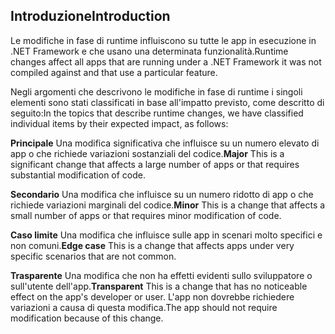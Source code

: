 ## <a name="introduction"></a><span data-ttu-id="6ed49-101">Introduzione</span><span class="sxs-lookup"><span data-stu-id="6ed49-101">Introduction</span></span>
<span data-ttu-id="6ed49-102">Le modifiche in fase di runtime influiscono su tutte le app in esecuzione in .NET Framework e che usano una determinata funzionalità.</span><span class="sxs-lookup"><span data-stu-id="6ed49-102">Runtime changes affect all apps that are running under a .NET Framework it was not compiled against and that use a particular feature.</span></span>

<span data-ttu-id="6ed49-103">Negli argomenti che descrivono le modifiche in fase di runtime i singoli elementi sono stati classificati in base all'impatto previsto, come descritto di seguito:</span><span class="sxs-lookup"><span data-stu-id="6ed49-103">In the topics that describe runtime changes, we have classified individual items by their expected impact, as follows:</span></span>

<span data-ttu-id="6ed49-104">**Principale** Una modifica significativa che influisce su un numero elevato di app o che richiede variazioni sostanziali del codice.</span><span class="sxs-lookup"><span data-stu-id="6ed49-104">**Major** This is a significant change that affects a large number of apps or that requires substantial modification of code.</span></span>

<span data-ttu-id="6ed49-105">**Secondario** Una modifica che influisce su un numero ridotto di app o che richiede variazioni marginali del codice.</span><span class="sxs-lookup"><span data-stu-id="6ed49-105">**Minor** This is a change that affects a small number of apps or that requires minor modification of code.</span></span>

<span data-ttu-id="6ed49-106">**Caso limite** Una modifica che influisce sulle app in scenari molto specifici e non comuni.</span><span class="sxs-lookup"><span data-stu-id="6ed49-106">**Edge case** This is a change that affects apps under very specific scenarios that are not common.</span></span>

<span data-ttu-id="6ed49-107">**Trasparente** Una modifica che non ha effetti evidenti sullo sviluppatore o sull'utente dell'app.</span><span class="sxs-lookup"><span data-stu-id="6ed49-107">**Transparent** This is a change that has no noticeable effect on the app's developer or user.</span></span> <span data-ttu-id="6ed49-108">L'app non dovrebbe richiedere variazioni a causa di questa modifica.</span><span class="sxs-lookup"><span data-stu-id="6ed49-108">The app should not require modification because of this change.</span></span>

